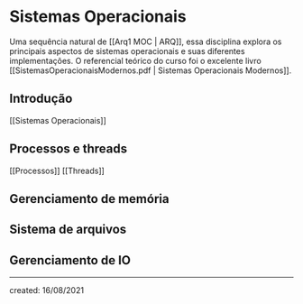 # Sistemas Operacionais
Uma sequência natural de [[Arq1 MOC | ARQ]], essa disciplina explora os principais aspectos de sistemas operacionais e suas diferentes implementações.
O referencial teórico do curso foi o excelente livro [[SistemasOperacionaisModernos.pdf | Sistemas Operacionais Modernos]].

## Introdução
[[Sistemas Operacionais]]

## Processos e threads
[[Processos]]
[[Threads]]

## Gerenciamento de memória

## Sistema de arquivos

## Gerenciamento de IO

---

created: 16/08/2021
